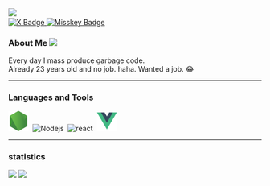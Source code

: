 
<div id="header" align="left">
  <img src="https://media.tenor.com/5ZScZAHC6MQAAAAC/kokoa_waiwai.gif" width="200">
  <div id="badges">
    <a href="https://twitter.com/ciel_vr" target="_blank">
      <img src="https://img.shields.io/badge/Twitter(X)-black?style=for-the-badge&logo=x&logoColor=white" alt="X Badge"/>
    </a>
    <a href="https://misskey.resonite.love/@kokoa_" target="_blank">
      <img src="https://img.shields.io/badge/Misskey-A1CA03?style=for-the-badge&logo=misskey&logoColor=white" alt="Misskey Badge"/>
    </a>
  </div>
</div>

### About Me <img src="https://media.tenor.com/5ZScZAHC6MQAAAAC/kokoa_waiwai.gif" width="25"> 
Every day I mass produce garbage code.  
Already 23 years old and no job. haha. Wanted a job. :joy:

---

### Languages and Tools

<p>
  <img src="https://github.com/devicons/devicon/blob/master/icons/nodejs/nodejs-original.svg" title="Nodejs" alt="Nodejs" width="40" height="40"/>&nbsp;
  <img src="https://cdn.jsdelivr.net/gh/devicons/devicon/icons/typescript/typescript-original.svg" title="TypeScript" alt="Nodejs" width="40" height="40"/>&nbsp;
  <img src="https://cdn.jsdelivr.net/gh/devicons/devicon/icons/react/react-original.svg" title="Vuejs" alt="react" width="40" height="40"/>&nbsp;
  <img src="https://github.com/devicons/devicon/blob/master/icons/vuejs/vuejs-original.svg" title="Vuejs" alt="Vuejs" width="40" height="40"/>&nbsp;
</p>

---

### statistics
<div align="">
   <img src="https://github-profile-trophy.vercel.app/?username=rassi0429&row=1&no-bg=true&no-frame=true&theme=darkhub" />
   <img src="https://github-profile-summary-cards.vercel.app/api/cards/profile-details?username=rassi0429&theme=github_dark" />
</div>

